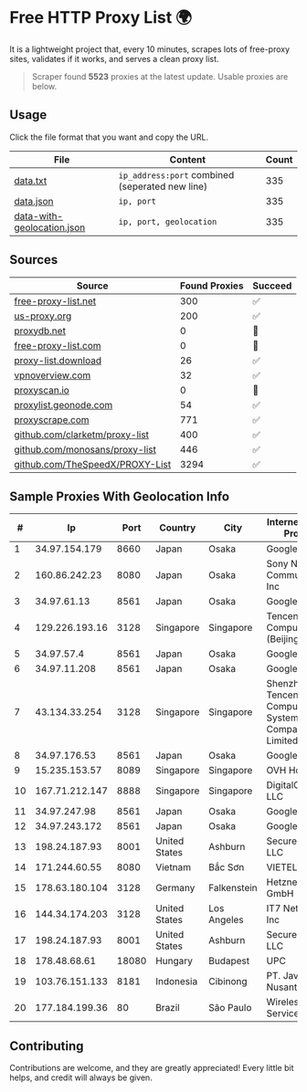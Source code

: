 
# Free HTTP Proxy List 🌍

It is a lightweight project that, every 10 minutes, scrapes lots of free-proxy sites, validates if it works, and serves a clean proxy list.


> Scraper found **5523** proxies at the latest update. Usable proxies are below.

## Usage

Click the file format that you want and copy the URL.


|File|Content|Count|
|----|-------|-----|
|[data.txt](https://raw.githubusercontent.com/themiralay/Proxy-List-World/master/data.txt)|`ip_address:port` combined (seperated new line)|335|
|[data.json](https://raw.githubusercontent.com/themiralay/Proxy-List-World/master/data.json)|`ip, port`|335|
|[data-with-geolocation.json](https://raw.githubusercontent.com/themiralay/Proxy-List-World/master/data-with-geolocation.json)|`ip, port, geolocation`|335|

## Sources

|Source|Found Proxies|Succeed|
|------|-------------|-------|
|[free-proxy-list.net](https://free-proxy-list.net)|300|✅|
|[us-proxy.org](https://www.us-proxy.org)|200|✅|
|[proxydb.net](http://proxydb.net)|0|🚫|
|[free-proxy-list.com](https://free-proxy-list.com/?page=&port=&type%5B%5D=http&type%5B%5D=https&up_time=0&search=Search)|0|🚫|
|[proxy-list.download](https://www.proxy-list.download/HTTP)|26|✅|
|[vpnoverview.com](https://vpnoverview.com/privacy/anonymous-browsing/free-proxy-servers)|32|✅|
|[proxyscan.io](https://www.proxyscan.io)|0|🚫|
|[proxylist.geonode.com](https://proxylist.geonode.com/api/proxy-list?limit=300&page=1&sort_by=lastChecked&sort_type=desc&protocols=http,https)|54|✅|
|[proxyscrape.com](https://api.proxyscrape.com/v2/?request=displayproxies&protocol=http&timeout=10000&country=all&ssl=all&anonymity=all)|771|✅|
|[github.com/clarketm/proxy-list](https://raw.githubusercontent.com/clarketm/proxy-list/master/proxy-list-raw.txt)|400|✅|
|[github.com/monosans/proxy-list](https://raw.githubusercontent.com/monosans/proxy-list/main/proxies/http.txt)|446|✅|
|[github.com/TheSpeedX/PROXY-List](https://raw.githubusercontent.com/TheSpeedX/PROXY-List/master/http.txt)|3294|✅|


## Sample Proxies With Geolocation Info

|#|Ip|Port|Country|City|Internet Service Provider|
|-|--|----|-------|----|-------------------------|
|1|34.97.154.179|8660|Japan|Osaka|Google LLC|
|2|160.86.242.23|8080|Japan|Osaka|Sony Network Communications Inc|
|3|34.97.61.13|8561|Japan|Osaka|Google LLC|
|4|129.226.193.16|3128|Singapore|Singapore|Tencent Cloud Computing (Beijing) Co|
|5|34.97.57.4|8561|Japan|Osaka|Google LLC|
|6|34.97.11.208|8561|Japan|Osaka|Google LLC|
|7|43.134.33.254|3128|Singapore|Singapore|Shenzhen Tencent Computer Systems Company Limited|
|8|34.97.176.53|8561|Japan|Osaka|Google LLC|
|9|15.235.153.57|8089|Singapore|Singapore|OVH Hosting|
|10|167.71.212.147|8888|Singapore|Singapore|DigitalOcean, LLC|
|11|34.97.247.98|8561|Japan|Osaka|Google LLC|
|12|34.97.243.172|8561|Japan|Osaka|Google LLC|
|13|198.24.187.93|8001|United States|Ashburn|Secured Servers LLC|
|14|171.244.60.55|8080|Vietnam|Bắc Sơn|VIETEL|
|15|178.63.180.104|3128|Germany|Falkenstein|Hetzner Online GmbH|
|16|144.34.174.203|3128|United States|Los Angeles|IT7 Networks Inc|
|17|198.24.187.93|8001|United States|Ashburn|Secured Servers LLC|
|18|178.48.68.61|18080|Hungary|Budapest|UPC|
|19|103.76.151.133|8181|Indonesia|Cibinong|PT. Java Digital Nusantara|
|20|177.184.199.36|80|Brazil|São Paulo|Wireless Comm Services LTDA|



## Contributing

Contributions are welcome, and they are greatly appreciated! Every
little bit helps, and credit will always be given.

